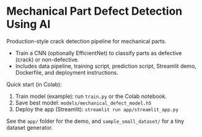 # Mechanical Part Defect Detection Using AI

Production-style crack detection pipeline for mechanical parts.
- Train a CNN (optionally EfficientNet) to classify parts as defective (crack) or non-defective.
- Includes data pipeline, training script, prediction script, Streamlit demo, Dockerfile, and deployment instructions.

Quick start (in Colab):
1. Train model (example): run `train.py` or the Colab notebook.
2. Save best model: `models/mechanical_defect_model.h5`
3. Deploy the app (Streamlit): `streamlit run app/streamlit_app.py`

See the `app/` folder for the demo, and `sample_small_dataset/` for a tiny dataset generator.

